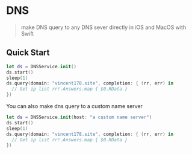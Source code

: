 #  DNS
> make DNS query to any DNS sever directly in iOS and MacOS with Swift

## Quick Start
```swift
let ds = DNSService.init()
ds.start()
sleep(1)
ds.query(domain: "vincent178.site", completion: { (rr, err) in
  // Get ip list rr!.Answers.map { $0.RData }
})
```
You can also make dns query to a custom name server
```swift
let ds = DNSService.init(host: "a custom name server")
ds.start()
sleep(1)
ds.query(domain: "vincent178.site", completion: { (rr, err) in
  // Get ip list rr!.Answers.map { $0.RData }
})
```
